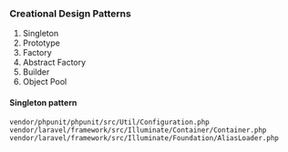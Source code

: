### Creational Design Patterns

1. Singleton
2. Prototype
3. Factory
4. Abstract Factory
5. Builder
6. Object Pool

#### Singleton pattern
```
vendor/phpunit/phpunit/src/Util/Configuration.php
vendor/laravel/framework/src/Illuminate/Container/Container.php
vendor/laravel/framework/src/Illuminate/Foundation/AliasLoader.php
```